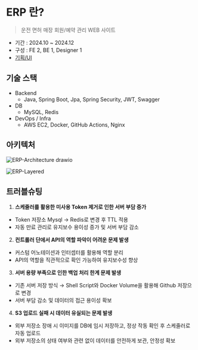 # ERP 란?

> 운전 면허 매장 회원/예약 관리 WEB 사이트 

- 기간 : 2024.10 ~ 2024.12
- 구성 : FE 2, BE 1, Designer 1
- [기획/UI](https://www.figma.com/design/kplN35VPPaPC1LSfMvOAtA/%5B-ERP-%5D?node-id=0-1&t=GvDgwRCKznwXJCly-1)

## 기술 스택
- Backend
    - Java, Spring Boot, Jpa, Spring Security, JWT, Swagger
- DB
    - MySQL, Redis
- DevOps / Infra
    - AWS EC2, Docker, GitHub Actions, Nginx

## 아키텍처
![ERP-Architecture drawio](https://github.com/user-attachments/assets/53eb3aea-797f-4c04-8fa0-0916023991a6)

![ERP-Layered](https://github.com/user-attachments/assets/ca5637f7-86bb-46ea-8ffd-8822dd33c4b8)

## 트러블슈팅

1. **스케줄러를 활용한 미사용 Token 제거로 인한 서버 부담 증가**

- Token 저장소 Mysql → Redis로 변경 후 TTL 적용
- 자동 만료 관리로 유지보수 용이성 증가 및 서버 부담 감소

2. **컨트롤러 단에서 API의 역할 파악이 어려운 문제 발생**

- 커스텀 어노테이션과 인터셉터를 활용해 역할 분리
- API의 역할을 직관적으로 확인 가능하여 유지보수성 향상

3. **서버 용량 부족으로 인한 백업 처리 한계 문제 발생**

- 기존 서버 저장 방식 → Shell Script와 Docker Volume을 활용해 Github 저장으로 변경
- 서버 부담 감소 및 데이터의 접근 용이성 확보

4. **S3 업로드 실패 시 데이터 유실되는 문제 발생**

- 외부 저장소 장애 시 이미지를 DB에 임시 저장하고, 정상 작동 확인 후 스케줄러로 자동 업로드
- 외부 저장소의 상태 여부와 관련 없이 데이터를 안전하게 보관, 안정성 확보